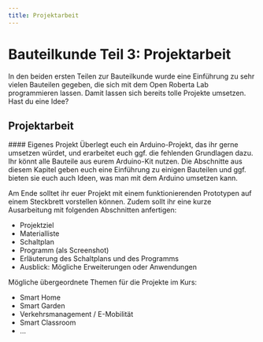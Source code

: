 ```yaml
---
title: Projektarbeit
---
```


# Bauteilkunde Teil 3: Projektarbeit

In den beiden ersten Teilen zur Bauteilkunde wurde eine Einführung zu sehr vielen Bauteilen gegeben, die sich mit dem Open Roberta Lab programmieren lassen. Damit lassen sich bereits tolle Projekte umsetzen. Hast du eine Idee?

## Projektarbeit

<div markdown="1" class="projekt">
#### Eigenes Projekt
Überlegt euch ein Arduino-Projekt, das ihr gerne umsetzen würdet, und erarbeitet euch ggf. die fehlenden Grundlagen dazu. Ihr könnt alle Bauteile aus eurem Arduino-Kit nutzen. Die Abschnitte aus diesem Kapitel geben euch eine Einführung zu einigen Bauteilen und ggf. bieten sie euch auch Ideen, was man mit dem Arduino umsetzen kann.

Am Ende solltet ihr euer Projekt mit einem funktionierenden Prototypen auf einem Steckbrett vorstellen können. Zudem sollt ihr eine kurze Ausarbeitung mit folgenden Abschnitten anfertigen:

  - Projektziel
  - Materialliste
  - Schaltplan
  - Programm (als Screenshot)
  - Erläuterung des Schaltplans und des Programms
  - Ausblick: Mögliche Erweiterungen oder Anwendungen
</div>

Mögliche übergeordnete Themen für die Projekte im Kurs:

  - Smart Home
  - Smart Garden
  - Verkehrsmanagement / E-Mobilität
  - Smart Classroom
  - …